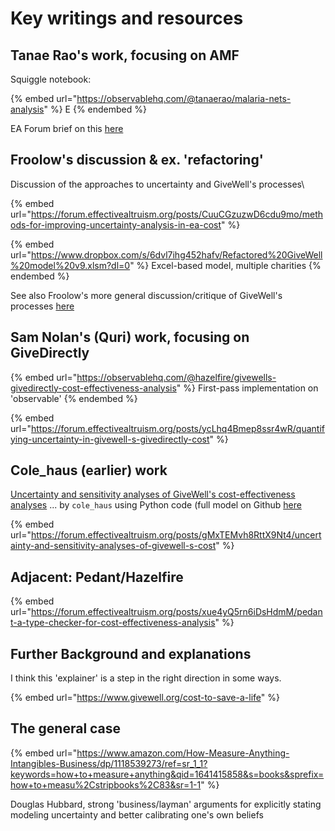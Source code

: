 # Key writings and resources

## Tanae Rao's work, focusing on AMF

Squiggle notebook:

{% embed url="https://observablehq.com/@tanaerao/malaria-nets-analysis" %}
E
{% endembed %}

EA Forum brief on this [here](https://forum.effectivealtruism.org/posts/4Qdjkf8PatGBsBExK/adding-quantified-uncertainty-to-givewell-s-cost)



## Froolow's discussion & ex. 'refactoring'&#x20;

Discussion of the approaches to uncertainty and GiveWell's processes\


{% embed url="https://forum.effectivealtruism.org/posts/CuuCGzuzwD6cdu9mo/methods-for-improving-uncertainty-analysis-in-ea-cost" %}

{% embed url="https://www.dropbox.com/s/6dvl7ihg452hafv/Refactored%20GiveWell%20model%20v9.xlsm?dl=0" %}
Excel-based model, multiple charities&#x20;
{% endembed %}

See also Froolow's more general discussion/critique of GiveWell's processes [here](https://forum.effectivealtruism.org/posts/6dtwkwBrHBGtc3xes/a-critical-review-of-givewell-s-2022-cost-effectiveness)



## Sam Nolan's  (Quri) work, focusing on GiveDirectly

{% embed url="https://observablehq.com/@hazelfire/givewells-givedirectly-cost-effectiveness-analysis" %}
First-pass implementation on 'observable'
{% endembed %}

{% embed url="https://forum.effectivealtruism.org/posts/ycLhq4Bmep8ssr4wR/quantifying-uncertainty-in-givewell-s-givedirectly-cost" %}

## Cole\_haus (earlier) work

[Uncertainty and sensitivity analyses of GiveWell's cost-effectiveness analyses](https://forum.effectivealtruism.org/posts/gMxTEMvh8RttX9Nt4/uncertainty-and-sensitivity-analyses-of-givewell-s-cost) ... by `cole_haus` using Python code (full model on Github [here](https://github.com/colehaus/givewell-analysis)

{% embed url="https://forum.effectivealtruism.org/posts/gMxTEMvh8RttX9Nt4/uncertainty-and-sensitivity-analyses-of-givewell-s-cost" %}



## Adjacent: Pedant/Hazelfire

{% embed url="https://forum.effectivealtruism.org/posts/xue4yQ5rn6iDsHdmM/pedant-a-type-checker-for-cost-effectiveness-analysis" %}

## Further Background and explanations

I think this 'explainer' is a step in the right direction in some ways.&#x20;

{% embed url="https://www.givewell.org/cost-to-save-a-life" %}

## The general case

{% embed url="https://www.amazon.com/How-Measure-Anything-Intangibles-Business/dp/1118539273/ref=sr_1_1?keywords=how+to+measure+anything&qid=1641415858&s=books&sprefix=how+to+measu%2Cstripbooks%2C83&sr=1-1" %}

Douglas Hubbard, strong 'business/layman' arguments for explicitly stating modeling uncertainty and better calibrating one's own beliefs
